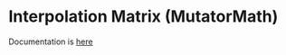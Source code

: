Interpolation Matrix (MutatorMath)
==================================

Documentation is [here](source/html/index.md)